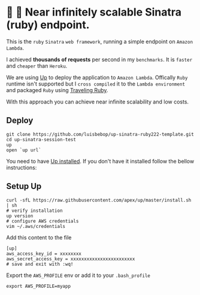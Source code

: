 # 🚀 👀 Near infinitely scalable Sinatra (ruby) endpoint.

This is the `ruby` `Sinatra` `web framework`, running a simple endpoint on `Amazon Lambda`.

I achieved **thousands of requests** per second in my `benchmarks`. It is `faster` and `cheaper` than `Heroku`.

We are using [Up](https://github.com/apex/up/) to deploy the application to `Amazon Lambda`. Offically `Ruby` runtime isn't supported but I `cross compiled` it to the `Lambda environment` and packaged `Ruby` using [Traveling Ruby](https://github.com/phusion/traveling-ruby). 

With this approach you can achieve near infinite scalability and low costs.

## Deploy

```shell
git clone https://github.com/luisbebop/up-sinatra-ruby222-template.git
cd up-sinatra-session-test
up
open `up url`
```

You need to have [Up installed](http://up.docs.apex.sh/#installation). If you don't have it installed follow the bellow instructions:

## Setup Up

```shell
curl -sfL https://raw.githubusercontent.com/apex/up/master/install.sh | sh
# verify installation
up version
# configure AWS credentials
vim ~/.aws/credentials
```
Add this content to the file

```
[up]
aws_access_key_id = xxxxxxxx
aws_secret_access_key = xxxxxxxxxxxxxxxxxxxxxxxx
# save and exit with :wq!
```

Export the `AWS_PROFILE` env or add it to your `.bash_profile`

```
export AWS_PROFILE=myapp
```